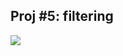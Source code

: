 ## Proj #5: filtering

[![](./app/assets/images/preview.png)](https://chilling-caverns-33283.herokuapp.com/)
